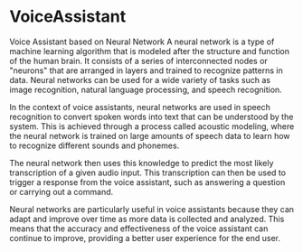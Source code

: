 # VoiceAssistant
Voice Assistant based on Neural Network
A neural network is a type of machine learning algorithm that is modeled after the structure and function of the human brain. It consists of a series of interconnected nodes or "neurons" that are arranged in layers and trained to recognize patterns in data. Neural networks can be used for a wide variety of tasks such as image recognition, natural language processing, and speech recognition.

In the context of voice assistants, neural networks are used in speech recognition to convert spoken words into text that can be understood by the system. This is achieved through a process called acoustic modeling, where the neural network is trained on large amounts of speech data to learn how to recognize different sounds and phonemes.

The neural network then uses this knowledge to predict the most likely transcription of a given audio input. This transcription can then be used to trigger a response from the voice assistant, such as answering a question or carrying out a command.

Neural networks are particularly useful in voice assistants because they can adapt and improve over time as more data is collected and analyzed. This means that the accuracy and effectiveness of the voice assistant can continue to improve, providing a better user experience for the end user.
